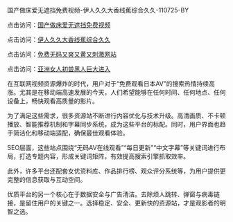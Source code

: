 国产做床爱无遮挡免费视频-伊人久久大香线蕉综合久久-110725-BY

点击访问：<a href="https://heiliaoxwd5i8.pages.dev">国产做床爱无遮挡免费视频</a>

点击访问：<a href="https://heiliaowt0d7p.pages.dev">伊人久久大香线蕉综合久久</a>

点击访问：<a href="https://heiliaoga6s9v.pages.dev">免费无码又爽又黄又刺激网站</a>

点击访问：<a href="https://heiliaoow5kzm.pages.dev">亚洲女人初尝黑人巨大进入</a>

在互联网视频资源爆炸的时代，用户对于“免费观看日本AV”的搜索热情持续高涨。尤其是在移动端高速发展的今天，人们希望能够在任何时间、任何地点、任何设备上，畅快观看高质量的影片。  

为了满足这些需求，很多资源站不断进行内容优化与技术升级。高清画质、不卡顿播放、智能推荐机制和字幕同步系统，成为这些平台的标配。同时，用户界面也趋于简洁化和移动端适配，确保最佳观看体验。  

SEO层面，这些站点围绕“无码AV在线观看”“每日更新”“中文字幕”等关键词进行布局，打造专题内容，形成关键词矩阵，有效提高搜索引擎抓取效率。  

此外，许多平台还配套女优资料库、作品排行榜、观众评分系统等，为用户提供更完整的信息获取与互动空间。  
 
优质平台的另一个核心在于数据安全与广告清洁。去除烦人跳转、弹窗与病毒链接，是留住用户的关键之一。选择稳定、安全、更新快的资源站，才是观影者的明智之选。

<span style="display:none;">[Canonical link]( https://github.com/yuyu071025/riben15936 )</span>
